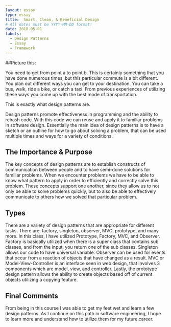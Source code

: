 ```yaml
---
layout: essay
type: essay
title:  Smart, Clean, & Beneficial Design
# All dates must be YYYY-MM-DD format!
date: 2018-05-01
labels:
  - Design Patterns
  - Essay
  - Framework
---
```


##Picture this:

You need to get from point a to point b. This is certainly something that you have done numerous times, but this particular commute is a bit different. You plan out different ways you can get to your destination. You can take a bus, walk, ride a bike, or catch a taxi. From previous experiences of utilizing these ways you come up with the best mode of transportation. 

This is exactly what design patterns are.

Design patterns promote effectiveness in programming and the ability to rehash code. With this code we can reuse and apply it to familiar problems in software design. Essentially the main idea of design patterns is to have a sketch or an outline for how to go about solving a problem, that can be used multiple times and ways for a variety of conditions. 

## The Importance & Purpose

The key concepts of design patterns are to establish constructs of communication between people and to have semi-done solutions for familiar problems. When we encounter problems we have to be able to know what pattern to apply in order to efficiently and correctly solve this problem. These concepts support one another, since they allow us to not only be able to solve problems quickly, but to also be able to effectively communicate to others how we solved that particular problem. 

## Types

There are a variety of design patterns that are appropriate for different tasks. There are: factory, singleton, observer, MVC, prototype, and many more. In this class, I have utilized Prototype, Factory, MVC, and Observer. Factory is basically utilized when there is a super class that contains sub classes, and from the input, you return one of the sub classes. Singleton allows our code to have universal variable. Observer can be used for events that occur from a reaction of objects that have changed as a result. MVC or Model-View-Controller is an interface seen in web design, that involves 3 components which are model, view, and controller. Lastly, the prototype design pattern allows the ability to create objects based off of current objects utilizing a copying feature. 

## Final Comments
From being in this course I was able to get my feet wet and learn a few design patterns. As I continue on this path in software engineering, I hope to learn more and understand how to utilize them for my future career.


